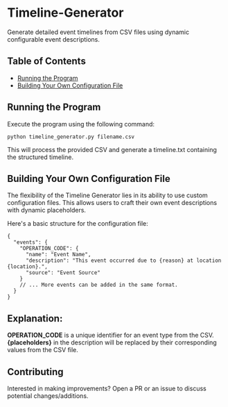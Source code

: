﻿# Timeline-Generator

Generate detailed event timelines from CSV files using dynamic configurable event descriptions.

## Table of Contents
* <ins>Running the Program</ins>
* <ins>Building Your Own Configuration File</ins>

## Running the Program
Execute the program using the following command:

```
python timeline_generator.py filename.csv
```

This will process the provided CSV and generate a timeline.txt containing the structured timeline.

## Building Your Own Configuration File
The flexibility of the Timeline Generator lies in its ability to use custom configuration files. This allows users to craft their own event descriptions with dynamic placeholders.

Here's a basic structure for the configuration file:
```
{
  "events": {
    "OPERATION_CODE": {
      "name": "Event Name",
      "description": "This event occurred due to {reason} at location {location}.",
      "source": "Event Source"
    }
    // ... More events can be added in the same format.
  }
}
```

## Explanation:

**OPERATION_CODE** is a unique identifier for an event type from the CSV.
**{placeholders}** in the description will be replaced by their corresponding values from the CSV file.

## Contributing
Interested in making improvements? Open a PR or an issue to discuss potential changes/additions.
